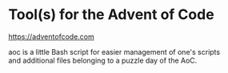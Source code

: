 # Tool(s) for the Advent of Code

https://adventofcode.com

aoc is a little Bash script for easier management of one's scripts  
and additional files belonging to a puzzle day of the AoC.

